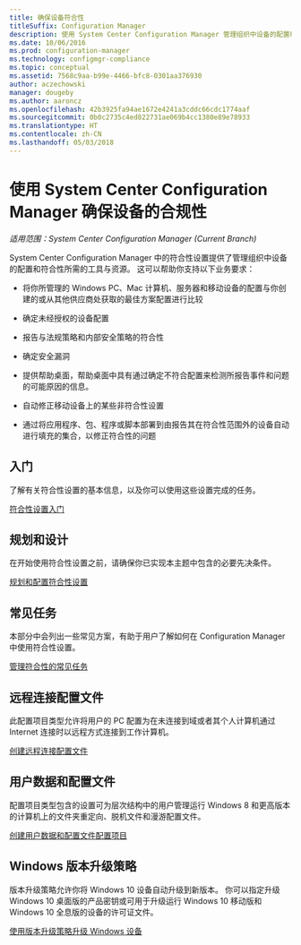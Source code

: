 ```yaml
---
title: 确保设备符合性
titleSuffix: Configuration Manager
description: 使用 System Center Configuration Manager 管理组织中设备的配置和合规性。
ms.date: 10/06/2016
ms.prod: configuration-manager
ms.technology: configmgr-compliance
ms.topic: conceptual
ms.assetid: 7568c9aa-b99e-4466-bfc8-0301aa376930
author: aczechowski
manager: dougeby
ms.author: aaroncz
ms.openlocfilehash: 42b3925fa94ae1672e4241a3cddc66cdc1774aaf
ms.sourcegitcommit: 0b0c2735c4ed822731ae069b4cc1380e89e78933
ms.translationtype: HT
ms.contentlocale: zh-CN
ms.lasthandoff: 05/03/2018
---
```

# <a name="ensure-device-compliance-with-system-center-configuration-manager"></a>使用 System Center Configuration Manager 确保设备的合规性

*适用范围：System Center Configuration Manager (Current Branch)*

System Center Configuration Manager 中的符合性设置提供了管理组织中设备的配置和符合性所需的工具与资源。 这可以帮助你支持以下业务要求：  

-   将你所管理的 Windows PC、Mac 计算机、服务器和移动设备的配置与你创建的或从其他供应商处获取的最佳方案配置进行比较  

-   确定未经授权的设备配置  

-   报告与法规策略和内部安全策略的符合性  

-   确定安全漏洞  

-   提供帮助桌面，帮助桌面中具有通过确定不符合配置来检测所报告事件和问题的可能原因的信息。  

-   自动修正移动设备上的某些非符合性设置  

-   通过将应用程序、包、程序或脚本部署到由报告其在符合性范围外的设备自动进行填充的集合，以修正符合性的问题  


## <a name="get-started"></a>入门  
 了解有关符合性设置的基本信息，以及你可以使用这些设置完成的任务。  

 [符合性设置入门](../../compliance/get-started/get-started-with-compliance-settings.md)  

## <a name="plan-and-design"></a>规划和设计  
 在开始使用符合性设置之前，请确保你已实现本主题中包含的必要先决条件。  

 [规划和配置符合性设置](../../compliance/plan-design/plan-for-and-configure-compliance-settings.md)  

## <a name="common-tasks"></a>常见任务  
 本部分中会列出一些常见方案，有助于用户了解如何在 Configuration Manager 中使用符合性设置。  

 [管理符合性的常见任务](../../compliance/plan-design/common-tasks-for-managing-compliance.md)  

## <a name="remote-connection-profiles"></a>远程连接配置文件  
 此配置项目类型允许将用户的 PC 配置为在未连接到域或者其个人计算机通过 Internet 连接时以远程方式连接到工作计算机。  

 [创建远程连接配置文件](/sccm/compliance/deploy-use/create-remote-connection-profiles)  

## <a name="user-data-and-profiles"></a>用户数据和配置文件  
 配置项目类型包含的设置可为层次结构中的用户管理运行 Windows 8 和更高版本的计算机上的文件夹重定向、脱机文件和漫游配置文件。  

 [创建用户数据和配置文件配置项目](/sccm/compliance/deploy-use/create-user-data-and-profiles-configuration-items)  

## <a name="windows-edition-upgrade-policy"></a>Windows 版本升级策略  
 版本升级策略允许你将 Windows 10 设备自动升级到新版本。 你可以指定升级 Windows 10 桌面版的产品密钥或可用于升级运行 Windows 10 移动版和 Windows 10 全息版的设备的许可证文件。  

 [使用版本升级策略升级 Windows 设备](/sccm/compliance/deploy-use/upgrade-windows-version)  
